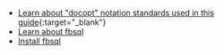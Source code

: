 * [Learn about "docopt" notation standards used in this guide](http://docopt.org/){:target="_blank"}
* [Learn about fbsql](/docs/tools/fbsql/fbsql-home)
* [Install fbsql](/docs/tools/fbsql/fbsql-install)
